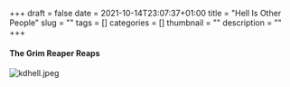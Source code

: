 +++
draft = false
date = 2021-10-14T23:07:37+01:00
title = "Hell Is Other People"
slug = ""
tags = []
categories = []
thumbnail = "<no value>"
description = ""
+++

#### The Grim Reaper Reaps

![kdhell.jpeg](https://khongsao.github.io/blog/images/kdhell.jpeg)
